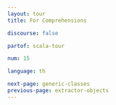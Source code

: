 ```yaml
---
layout: tour
title: For Comprehensions

discourse: false

partof: scala-tour

num: 15

language: th

next-page: generic-classes
previous-page: extractor-objects
---
```

